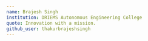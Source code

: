 ```yaml
---
name: Brajesh Singh
institution: DRIEMS Autonomous Engineering College
quote: Innovation with a mission.
github_user: thakurbrajeshsingh
---
```


